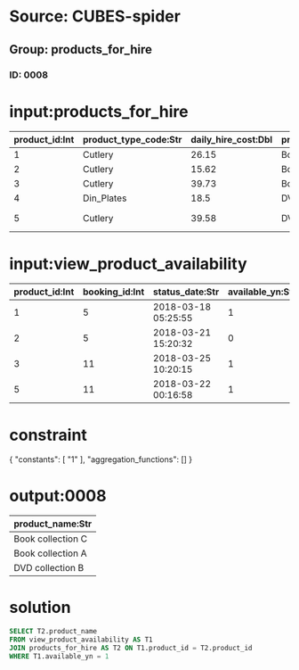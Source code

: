 # Source: CUBES-spider
## Group: products_for_hire
### ID: 0008

# input:products_for_hire

| product_id:Int | product_type_code:Str | daily_hire_cost:Dbl | product_name:Str | product_description:Str |
|---|---|---|---|---|
| 1 | Cutlery | 26.15 | Book collection C | Anna Karenina |
| 2 | Cutlery | 15.62 | Book collection B | War and Peace |
| 3 | Cutlery | 39.73 | Book collection A | The Great Gatsby |
| 4 | Din_Plates | 18.5 | DVD collection A | Twilight |
| 5 | Cutlery | 39.58 | DVD collection B | One Hundred Years of Solitude |

# input:view_product_availability

| product_id:Int | booking_id:Int | status_date:Str | available_yn:Str |
|---|---|---|---|
| 1 | 5 | 2018-03-18 05:25:55 | 1 |
| 2 | 5 | 2018-03-21 15:20:32 | 0 |
| 3 | 11 | 2018-03-25 10:20:15 | 1 |
| 5 | 11 | 2018-03-22 00:16:58 | 1 |

# constraint

{
  "constants": [
    "1"
  ],
  "aggregation_functions": []
}

# output:0008

| product_name:Str |
|---|
| Book collection C |
| Book collection A |
| DVD collection B |

# solution

```sql
SELECT T2.product_name
FROM view_product_availability AS T1
JOIN products_for_hire AS T2 ON T1.product_id = T2.product_id
WHERE T1.available_yn = 1
```

